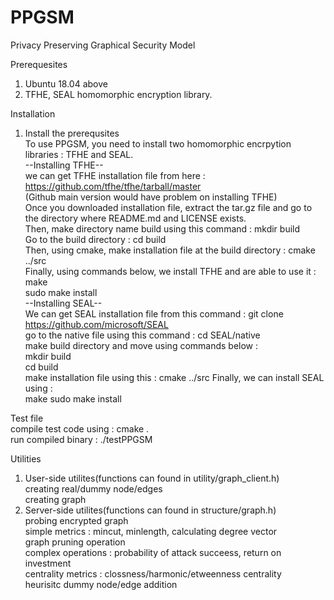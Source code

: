 # PPGSM
Privacy Preserving Graphical Security Model   

Prerequesites   
 1. Ubuntu 18.04 above   
 2. TFHE, SEAL homomorphic encryption library.   

Installation   
 1. Install the prerequsites   
  To use PPGSM, you need to install two homomorphic encrpytion libraries : TFHE and SEAL.   
   --Installing TFHE--   
   we can get TFHE installation file from here : https://github.com/tfhe/tfhe/tarball/master     
   (Github main version would have problem on installing TFHE)   
   Once you downloaded installation file, extract the tar.gz file and go to the directory where README.md and LICENSE exists.   
   Then, make directory name build using this command : mkdir build   
   Go to the build directory : cd build   
   Then, using cmake, make installation file at the build directory : cmake ../src   
   Finally, using commands below, we install TFHE and are able to use it :   
   make   
   sudo make install   
   --Installing SEAL--   
   We can get SEAL installation file from this command : git clone https://github.com/microsoft/SEAL   
   go to the native file using this command : cd SEAL/native   
   make build directory and move using commands below :    
   mkdir build   
   cd build   
   make installation file using this : cmake ../src
   Finally, we can install SEAL using :   
   make
   sudo make install   
   
Test file   
   compile test code using : cmake .   
   run compiled binary : ./testPPGSM   
   
Utilities   
   1. User-side utilites(functions can found in utility/graph_client.h)   
    creating real/dummy node/edges   
    creating graph   
   2. Server-side utilites(functions can found in structure/graph.h)   
    probing encrypted graph   
    simple metrics : mincut, minlength, calculating degree vector   
    graph pruning operation   
    complex operations : probability of attack succeess, return on investment  
    centrality metrics : clossness/harmonic/etweenness centrality   
    heurisitc dummy node/edge addition   
